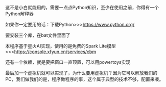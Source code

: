 这不是小白就能用的，需要一点点Python知识，至少在使用之前，你得有一个Python解释器

如果你一定要用的话：下载Python>>>https://www.python.org/

要安装三个库，在bat文件里面了

本程序基于星火AI实现，使用的是免费的Spark Lite模型>>>https://console.xfyun.cn/services/cbm

还有一个依赖，就是要把窗口一直顶置，可以用powertoys实现

最后加一个虚拟机就可以实现了，为什么要用虚拟机？因为它可以解放我们的PC，我们做我们的是，程序做程序的事，这个属于典型的技术不够，配置来凑。

